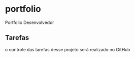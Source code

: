 # portfolio
Portfolio Desenvolvedor

## Tarefas

o controle das tarefas desse projeto  será realizado no GitHub
